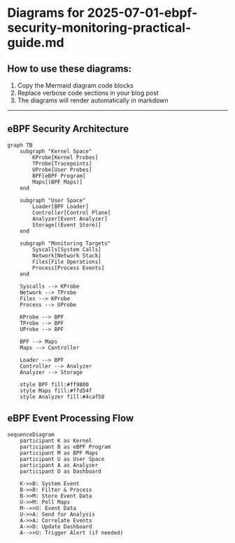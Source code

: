 # Diagrams for 2025-07-01-ebpf-security-monitoring-practical-guide.md

## How to use these diagrams:

1. Copy the Mermaid diagram code blocks
2. Replace verbose code sections in your blog post
3. The diagrams will render automatically in markdown

---


## eBPF Security Architecture

```mermaid
graph TB
    subgraph "Kernel Space"
        KProbe[Kernel Probes]
        TProbe[Tracepoints]
        UProbe[User Probes]
        BPF[eBPF Program]
        Maps[(BPF Maps)]
    end
    
    subgraph "User Space"
        Loader[BPF Loader]
        Controller[Control Plane]
        Analyzer[Event Analyzer]
        Storage[(Event Store)]
    end
    
    subgraph "Monitoring Targets"
        Syscalls[System Calls]
        Network[Network Stack]
        Files[File Operations]
        Process[Process Events]
    end
    
    Syscalls --> KProbe
    Network --> TProbe
    Files --> KProbe
    Process --> UProbe
    
    KProbe --> BPF
    TProbe --> BPF
    UProbe --> BPF
    
    BPF --> Maps
    Maps --> Controller
    
    Loader --> BPF
    Controller --> Analyzer
    Analyzer --> Storage
    
    style BPF fill:#ff9800
    style Maps fill:#ffd54f
    style Analyzer fill:#4caf50
```

## eBPF Event Processing Flow

```mermaid
sequenceDiagram
    participant K as Kernel
    participant B as eBPF Program
    participant M as BPF Maps
    participant U as User Space
    participant A as Analyzer
    participant D as Dashboard
    
    K->>B: System Event
    B->>B: Filter & Process
    B->>M: Store Event Data
    U->>M: Poll Maps
    M-->>U: Event Data
    U->>A: Send for Analysis
    A->>A: Correlate Events
    A->>D: Update Dashboard
    A-->>U: Trigger Alert (if needed)
```
